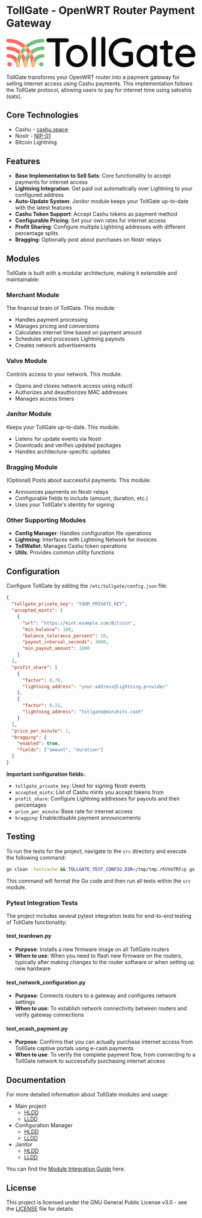 # TollGate - OpenWRT Router Payment Gateway

![tollgate-logo](docs/TollGate_Logo-C-black.png)

TollGate transforms your OpenWRT router into a payment gateway for selling internet access using Cashu payments. This implementation follows the TollGate protocol, allowing users to pay for internet time using satoshis (sats).

## Core Technologies
- Cashu - [cashu.space](https://cashu.space)
- Nostr - [NIP-01](https://github.com/nostr-protocol/nips/blob/master/01.md)
- Bitcoin Lightning

## Features

- **Base Implementation to Sell Sats**: Core functionality to accept payments for internet access
- **Lightning Integration**: Get paid out automatically over Lightning to your configured address
- **Auto-Update System**: Janitor module keeps your TollGate up-to-date with the latest features
- **Cashu Token Support**: Accept Cashu tokens as payment method
- **Configurable Pricing**: Set your own rates for internet access
- **Profit Sharing**: Configure multiple Lightning addresses with different percentage splits
- **Bragging**: Optionally post about purchases on Nostr relays

## Modules

TollGate is built with a modular architecture, making it extensible and maintainable:

### Merchant Module

The financial brain of TollGate. This module:
- Handles payment processing
- Manages pricing and conversions
- Calculates internet time based on payment amount
- Schedules and processes Lightning payouts
- Creates network advertisements

### Valve Module

Controls access to your network. This module:
- Opens and closes network access using ndsctl
- Authorizes and deauthorizes MAC addresses
- Manages access timers

### Janitor Module

Keeps your TollGate up-to-date. This module:
- Listens for update events via Nostr
- Downloads and verifies updated packages
- Handles architecture-specific updates

### Bragging Module

(Optional) Posts about successful payments. This module:
- Announces payments on Nostr relays
- Configurable fields to include (amount, duration, etc.)
- Uses your TollGate's identity for signing

### Other Supporting Modules

- **Config Manager**: Handles configuration file operations
- **Lightning**: Interfaces with Lightning Network for invoices
- **TollWallet**: Manages Cashu token operations
- **Utils**: Provides common utility functions

## Configuration

Configure TollGate by editing the `/etc/tollgate/config.json` file:

```json
{
  "tollgate_private_key": "YOUR_PRIVATE_KEY",
  "accepted_mints": [
    {
      "url": "https://mint.example.com/Bitcoin",
      "min_balance": 100,
      "balance_tolerance_percent": 10,
      "payout_interval_seconds": 3600,
      "min_payout_amount": 1000
    }
  ],
  "profit_share": [
    {
      "factor": 0.79,
      "lightning_address": "your-address@lightning.provider"
    },
    {
      "factor": 0.21,
      "lightning_address": "tollgate@minibits.cash"
    }
  ],
  "price_per_minute": 1,
  "bragging": {
    "enabled": true,
    "fields": ["amount", "duration"]
  }
}
```

**Important configuration fields:**
- `tollgate_private_key`: Used for signing Nostr events
- `accepted_mints`: List of Cashu mints you accept tokens from
- `profit_share`: Configure Lightning addresses for payouts and their percentages
- `price_per_minute`: Base rate for internet access
- `bragging`: Enable/disable payment announcements

## Testing

To run the tests for the project, navigate to the `src` directory and execute the following command:

```bash
go clean -testcache && TOLLGATE_TEST_CONFIG_DIR=/tmp/tmp.r6VVmTRFcp go fmt . && TOLLGATE_TEST_CONFIG_DIR=/tmp/tmp.EolGeeKwH3 go test .
```

This command will format the Go code and then run all tests within the `src` module.

### Pytest Integration Tests

The project includes several pytest integration tests for end-to-end testing of TollGate functionality:

#### test_teardown.py
- **Purpose**: Installs a new firmware image on all TollGate routers
- **When to use**: When you need to flash new firmware on the routers, typically after making changes to the router software or when setting up new hardware

#### test_network_configuration.py
- **Purpose**: Connects routers to a gateway and configures network settings
- **When to use**: To establish network connectivity between routers and verify gateway connections

#### test_ecash_payment.py
- **Purpose**: Confirms that you can actually purchase internet access from TollGate captive portals using e-cash payments
- **When to use**: To verify the complete payment flow, from connecting to a TollGate network to successfully purchasing internet access

## Documentation

For more detailed information about TollGate modules and usage:

- Main project
	- [HLDD](src/HLDD.md)
	- [LLDD](src/LLDD.md)
- Configuration Manager
	- [HLDD](src/config_manager/HLDD.md)
	- [LLDD](src/config_manager/LLDD.md)
- Janitor
	- [HLDD](src/janitor/HLDD.md)
	- [LLDD](src/janitor/LLDD.md)

You can find the [Module Integration Guide](src/integrating_modules.md) here.
## License

This project is licensed under the GNU General Public License v3.0 - see the [LICENSE](LICENSE) file for details.